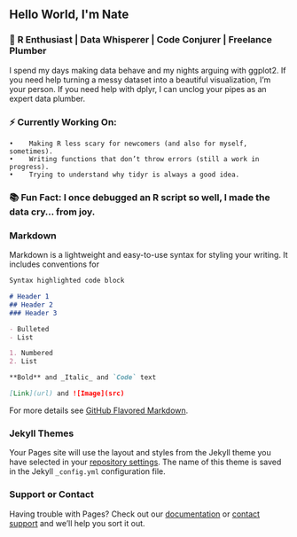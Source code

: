 ## Hello World, I'm Nate

### 🔧 **R Enthusiast | Data Whisperer | Code Conjurer | Freelance Plumber**
I spend my days making data behave and my nights arguing with ggplot2. If you need help turning a messy dataset into a beautiful visualization, I’m your person. If you need help with dplyr, I can unclog your pipes as an expert data plumber.

### ⚡️ Currently Working On:
    •    Making R less scary for newcomers (and also for myself, sometimes).
    •    Writing functions that don’t throw errors (still a work in progress).
    •    Trying to understand why tidyr is always a good idea.
    
### 📚 Fun Fact: I once debugged an R script so well, I made the data cry… from joy.

### Markdown

Markdown is a lightweight and easy-to-use syntax for styling your writing. It includes conventions for

```markdown
Syntax highlighted code block

# Header 1
## Header 2
### Header 3

- Bulleted
- List

1. Numbered
2. List

**Bold** and _Italic_ and `Code` text

[Link](url) and ![Image](src)
```

For more details see [GitHub Flavored Markdown](https://guides.github.com/features/mastering-markdown/).

### Jekyll Themes

Your Pages site will use the layout and styles from the Jekyll theme you have selected in your [repository settings](https://github.com/npwi223/npwi223.github.io/settings). The name of this theme is saved in the Jekyll `_config.yml` configuration file.

### Support or Contact

Having trouble with Pages? Check out our [documentation](https://docs.github.com/categories/github-pages-basics/) or [contact support](https://github.com/contact) and we’ll help you sort it out.
